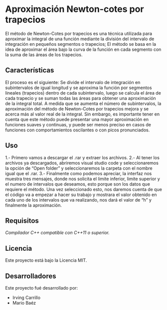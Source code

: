 # Aproximación Newton-cotes por trapecios

El método de Newton-Cotes por trapecios es una técnica utilizada para aproximar la integral de una función mediante la división del intervalo de integración en pequeños segmentos o trapecios; El método se basa en la idea de aproximar el área bajo la curva de la función en cada segmento con la suma de las áreas de los trapecios.

## Características
El proceso es el siguiente: Se divide el intervalo de integración en subintervalos de igual longitud y se aproxima la función por segmentos lineales (trapecios) dentro de cada subintervalo, luego se calcula el área de cada trapecio y se suman todas las áreas para obtener una aproximación de la integral total.
A medida que se aumenta el número de subintervalos, la aproximación del método de Newton-Cotes por trapecios mejora y se acerca más al valor real de la integral.
Sin embargo, es importante tener en cuenta que este método puede presentar una mayor aproximación en funciones suaves y continuas, y puede ser menos preciso en casos de funciones con comportamientos oscilantes o con picos pronunciados.

## Uso
1.- Primero vamos a descargar el .rar y extraer los archivos.
2.- Al tener los archivos ya descargados, abriremos visual studio code y seleccionaremos la opción de “Open folder” y seleccionaremos la   carpeta con el nombre igual que el .rar.
3.- Finalmente como podemos apreciar, la interfaz nos muestra tres mensajes, donde nos solicita el limite inferior, limite superior y el numero de intervalos que deseamos, esto porque son los datos que requiere el método.
Una vez seleccionado esto, nos daremos cuenta de que el código va a empezar a hacer su trabajo y mostrara el valor obtenido en cada uno de los intervalos que va realizando, nos dará el valor de “h” y finalmente la aproximación.

## Requisitos
*Compilador C++ compatible con C++11 o superior.*

## Licencia
Este proyecto está bajo la Licencia MIT.

## Desarrolladores
Este proyecto fué desarrollado por:
- Irving Carrillo
- Mario Baéz
